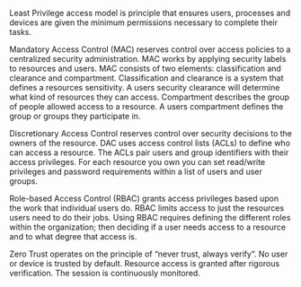 
Least Privilege access model is principle that ensures users, processes and devices are given the minimum permissions necessary to complete their tasks.

Mandatory Access Control (MAC) reserves control over access policies to a centralized security administration.  MAC works by applying security labels to resources and users.  MAC consists of two elements: classification and clearance and compartment.  Classification and clearance is a system that defines a resources sensitivity.  A users security clearance will determine what kind of resources they can access.  Compartment describes the group of people allowed access to a resource.  A users compartment defines the group or groups they participate in.

Discretionary Access Control reserves control over security decisions to the owners of the resource.  DAC uses access control lists (ACLs) to define who can access a resource.  The ACLs pair users and group identifiers with their access privileges.  For each resource you own you can set read/write privileges and password requirements within a list of users and user groups.  

Role-based Access Control (RBAC) grants access privileges based upon the work that individual users do.  RBAC limits access to just the resources users need to do their jobs.  Using RBAC requires defining the different roles within the organization; then deciding if a user needs access to a resource and to what degree that access is. 

Zero Trust operates on the principle of “never trust, always verify”.  No user or device is trusted by default.  Resource access is granted after rigorous verification.  The session is continuously monitored.
